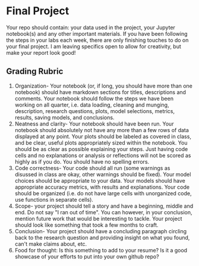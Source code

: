 # Final Project 
Your repo should contain: your data used in the project, your Jupyter notebook(s) and any other important materials. 
If you have been following the steps in your labs each week, there are only finishing touches to do on your final project. I am leaving specifics open to allow for creativity, but make your report look good!
## Grading Rubric
1. Organization- Your notebook (or, if long, you should have more than one notebook) should have markdown sections for titles, descriptions and comments. Your notebook should follow the steps we have been working on all quarter, i.e. data loading, cleaning and munging, description, research questions, plots, model selections, metrics, results, saving models, and conclusions.
2. Neatness and clarity- Your notebook should have been run. Your notebook should absolutely not have any more than a few rows of data displayed at any point. Your plots should be labeled as covered in class, and be clear, useful plots appropriately sized within the notebook. You should be as clear as possible explaining your steps. Just having code cells and no explanations or analysis or reflections will not be scored as highly as if you do. You should have no spelling errors.
3. Code correctness- Your code should all run (some warnings as disussed in class are okay, other warnings should be fixed). Your model choices should be appropriate to your data. Your models should have appropriate accuracy metrics, with results and explanations. Your code should be organized (i.e. do not have large cells with unorganized code, use functions in separate cells).
4. Scope- your project should tell a story and have a beginning, middle and end. Do not say "I ran out of time". You can however, in your conclusion, mention future work that would be interesting to tackle. Your project should look like something that took a few months to craft.
5. Conclusion- Your project should have a concluding paragraph circling back to the research question and providing insight on what you found, can't make claims about, etc.
6. Food for thought: Is this something to add to your resume? Is it a good showcase of your efforts to put into your own github repo?
